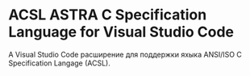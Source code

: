 # ACSL ASTRA C Specification Language for Visual Studio Code

A Visual Studio Code расширение для поддержки яхыка ANSI/ISO C Specification Langage (ACSL).

